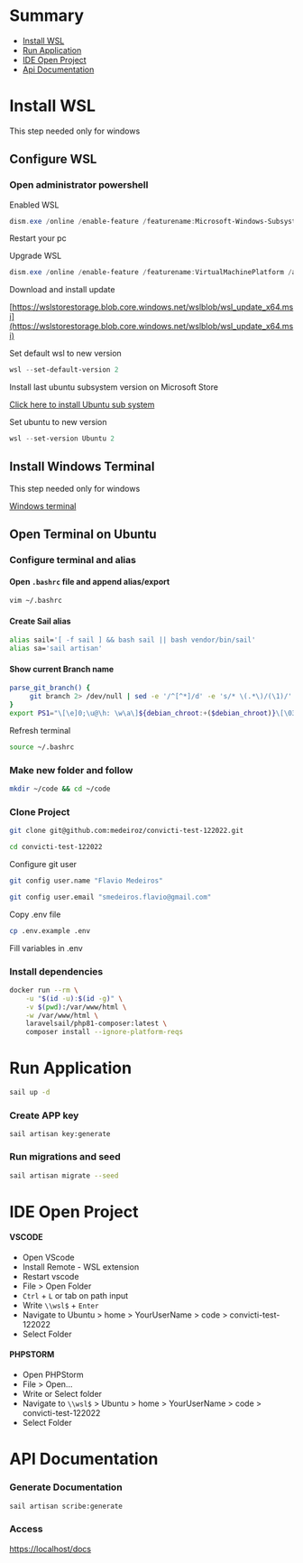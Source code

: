 # Summary
- [Install WSL](#install-wsl)
- [Run Application](#run-application)
- [IDE Open Project](#ide-open-project)
- [Api Documentation](#api-documentation)


# Install WSL
This step needed only for windows

## Configure WSL
### Open administrator powershell

Enabled WSL
```powershell
dism.exe /online /enable-feature /featurename:Microsoft-Windows-Subsystem-Linux /all /norestart
```

Restart your pc

Upgrade WSL

```powershell
dism.exe /online /enable-feature /featurename:VirtualMachinePlatform /all /norestart
```

Download and install update

[https://wslstorestorage.blob.core.windows.net/wslblob/wsl_update_x64.msi](https://wslstorestorage.blob.core.windows.net/wslblob/wsl_update_x64.msi)

Set default wsl to new version
```powershell
wsl --set-default-version 2
```

Install last ubuntu subsystem version on Microsoft Store

[Click here to install Ubuntu sub system](https://www.microsoft.com/store/productId/9NBLGGH4MSV6)

Set ubuntu to new version
```powershell
wsl --set-version Ubuntu 2
```

## Install Windows Terminal
This step needed only for windows

[Windows terminal](https://docs.microsoft.com/en-us/windows/terminal/get-started)

## Open Terminal on Ubuntu

### Configure terminal and alias
#### Open `.bashrc` file and append alias/export
```bash
vim ~/.bashrc
```
#### Create Sail alias
```bash
alias sail='[ -f sail ] && bash sail || bash vendor/bin/sail'
alias sa='sail artisan'
```
#### Show current Branch name
```bash
parse_git_branch() {
     git branch 2> /dev/null | sed -e '/^[^*]/d' -e 's/* \(.*\)/(\1)/'
}
export PS1="\[\e]0;\u@\h: \w\a\]${debian_chroot:+($debian_chroot)}\[\033[01;32m\]\u@\h\[\033[00m\]:\[\033[01;34m\]\w \[\e[91m\]\$(parse_git_branch)\[\033[00m\]\n$ "
```
Refresh terminal

```bash
source ~/.bashrc
```

### Make new folder and follow
```bash
mkdir ~/code && cd ~/code
```

### Clone Project
```bash
git clone git@github.com:medeiroz/convicti-test-122022.git
```

```bash
cd convicti-test-122022
```

Configure git user
```bash
git config user.name "Flavio Medeiros"
```
```bash
git config user.email "smedeiros.flavio@gmail.com"
```

Copy .env file
```bash
cp .env.example .env
```

Fill variables in .env


### Install dependencies
```bash
docker run --rm \
    -u "$(id -u):$(id -g)" \
    -v $(pwd):/var/www/html \
    -w /var/www/html \
    laravelsail/php81-composer:latest \
    composer install --ignore-platform-reqs
```

# Run Application
```bash
sail up -d
```

### Create APP key
```
sail artisan key:generate
```

### Run migrations and seed
```bash
sail artisan migrate --seed
```


# IDE Open Project
#### VSCODE
- Open VScode
- Install Remote - WSL extension
- Restart vscode
- File > Open Folder
- `Ctrl` + `L` or tab on path input
- Write `\\wsl$` + `Enter`
- Navigate to Ubuntu > home > YourUserName > code > convicti-test-122022
- Select Folder

#### PHPSTORM
- Open PHPStorm
- File > Open...
- Write or Select folder
- Navigate to `\\wsl$` > Ubuntu > home > YourUserName > code > convicti-test-122022
- Select Folder


# API Documentation
### Generate Documentation
```bash
sail artisan scribe:generate
```
### Access
[https://localhost/docs](https://localhost/docs)
